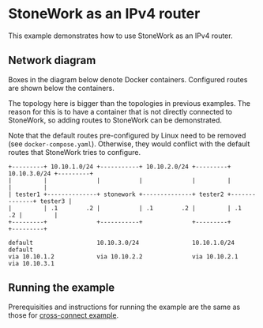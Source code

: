 StoneWork as an IPv4 router
===========================

This example demonstrates how to use StoneWork as an IPv4 router.

Network diagram
---------------
Boxes in the diagram below denote Docker containers.
Configured routes are shown below the containers.

The topology here is bigger than the topologies in previous examples.
The reason for this is to have a container that is not directly connected to StoneWork, so adding routes to StoneWork can be demonstrated.

Note that the default routes pre-configured by Linux need to be removed (see `docker-compose.yaml`).
Otherwise, they would conflict with the default routes that StoneWork tries to configure.
```
+---------+ 10.10.1.0/24 +-----------+ 10.10.2.0/24 +---------+ 10.10.3.0/24 +---------+
|         |              |           |              |         |              |         |
| tester1 +--------------+ stonework +--------------+ tester2 +--------------+ tester3 |
|         | .1        .2 |           | .1        .2 |         | .1        .2 |         |
+---------+              +-----------+              +---------+              +---------+

default                  10.10.3.0/24               10.10.1.0/24             default
via 10.10.1.2            via 10.10.2.2              via 10.10.2.1            via 10.10.3.1
```

Running the example
-------------------

Prerequisities and instructions for running the example are the same as those for [cross-connect example][cross-connect example].

[cross-connect example]: ../010-xconnect/EXAMPLE.md
